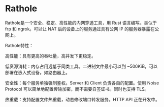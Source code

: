 # Rathole

Rathole是一个安全、稳定、高性能的内网穿透工具，用 Rust 语言编写。类似于 frp 和 ngrok。可以让 NAT 后的设备上的服务通过具有公网 IP 的服务器暴露在公网上。

Rathole特性：

高性能：具有更高的吞吐量，高并发下更稳定。

低资源消耗：内存占用远低于同类工具。二进制文件最小可以到 ~500KiB，可以部署在嵌入式设备，如路由器上。

安全性：每个服务单独强制鉴权。Server 和 Client 负责各自的配置。使用 Noise Protocol 可以简单地配置传输加密，而不需要自签证书。同时也支持 TLS。

热重载：支持配置文件热重载，动态修改端口转发服务。HTTP API 正在开发中。

